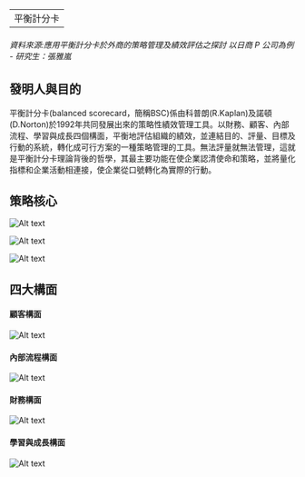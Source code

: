 <table>
    <tr>
        <td>平衡計分卡</td>
    </tr>
</table>

###### 資料來源:應用平衡計分卡於外商的策略管理及績效評估之探討 以日商 P 公司為例 - 研究生：張雅嵐

## 發明人與目的
平衡計分卡(balanced scorecard，簡稱BSC)係由科普朗(R.Kaplan)及諾頓(D.Norton)於1992年共同發展出來的策略性績效管理工具。以財務、顧客、內部流程、學習與成長四個構面，平衡地評估組織的績效，並連結目的、評量、目標及行動的系統，轉化成可行方案的一種策略管理的工具。無法評量就無法管理，這就是平衡計分卡理論背後的哲學，其最主要功能在使企業認清使命和策略，並將量化指標和企業活動相連接，使企業從口號轉化為實際的行動。

## 策略核心
![Alt text](https://imgur.com/oCxwfvk.png)

![Alt text](https://imgur.com/cWhj5V2.png)

![Alt text](https://imgur.com/6InzXLL.png)

## 四大構面

#### 顧客構面
![Alt text](https://imgur.com/Nd7tDWx.png)

#### 內部流程構面
![Alt text](https://imgur.com/bfbZzwM.png)

#### 財務構面
![Alt text](https://imgur.com/LniRn8U.png)

#### 學習與成長構面
![Alt text](https://imgur.com/JAxBPcv.png)
